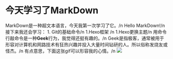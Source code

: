 # 今天学习了MarkDown
MarkDown是一种超文本语言，今天我第一次学习了它。/n
Hello MarkDown!/n
接下来我还会学习：
                1. Git的基础命令/n
                1.Hexo框架 /n
                1.Hexo更换主题/n
用命令行敲命令是一种**Geek**行为，我觉得还挺有趣的。/n
Geek是指极客，通常被用于形容对计算机和网路技术有狂热兴趣并投入大量时间钻研的人。所以俗称发烧友或怪杰。/n
有点意思，下面这张gif可以形容我的心情。/n
![](https://qgt-style.oss-cn-hangzhou.aliyuncs.com/newcoursep4/g1/g1-2-2/tenor.gif)
